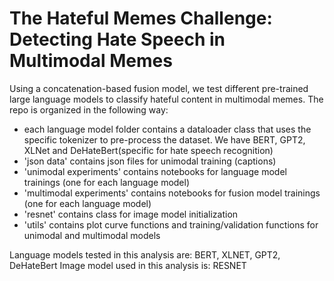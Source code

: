 # The Hateful Memes Challenge: Detecting Hate Speech in Multimodal Memes
Using a concatenation-based fusion model, we test different pre-trained large language models to classify hateful content in multimodal memes. The repo is organized in the following way: 

- each language model folder contains a dataloader class that uses the specific tokenizer to pre-process the dataset. We have BERT, GPT2, XLNet and DeHateBert(specific for hate speech recognition)
- 'json data' contains json files for unimodal training (captions)
- 'unimodal experiments' contains notebooks for language model trainings (one for each language model)
- 'multimodal experiments' contains notebooks for fusion model trainings (one for each language model)
- 'resnet' contains class for image model initialization
- 'utils' contains plot curve functions and training/validation functions for unimodal and multimodal models

Language models tested in this analysis are: BERT, XLNET, GPT2, DeHateBert
Image model used in this analysis is: RESNET 
